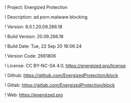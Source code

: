 ! Project: Energized Protection

! Description: ad.porn.malware blocking.

! Version: 6.0.1.20.09.266.18

! Build Version: 20.09.266.18

! Build Date: Tue, 22 Sep 20 18:06:24

! Version Code: 2661806

! License: CC BY-NC-SA 4.0, https://energized.pro/license

! Github: https://github.com/EnergizedProtection/block

! Gitlab: https://gitlab.com/EnergizedProtection/block


! Web: https://energized.pro
